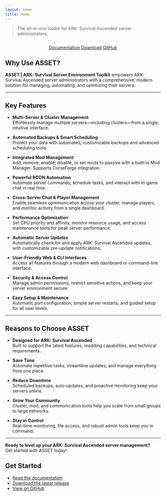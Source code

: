 ```yaml
---
layout: home
title: Home
---
```


<link rel="stylesheet" href="/assets/css/custom.css">

> The all-in-one toolkit for ARK: Survival Ascended server administrators.

<div align="center" style="margin: 2em 0;">
  <a class="button" href="/docs">Documentation</a>
  <a class="button" href="https://github.com/yourorg/asset/releases">Download</a>
  <a class="button" href="https://github.com/yourorg/asset">GitHub</a>
</div>

## Why Use ASSET?

**ASSET | ARK: Survival Server Environment Toolkit** empowers ARK: Survival Ascended server administrators with a comprehensive, modern solution for managing, automating, and optimizing their servers.

---

## Key Features

- **Multi-Server & Cluster Management**  
  Effortlessly manage multiple servers—including clusters—from a single, intuitive interface.

- **Automated Backups & Smart Scheduling**  
  Protect your data with automated, customizable backups and advanced scheduling tools.

- **Integrated Mod Management**  
  Add, remove, enable, disable, or set mods to passive with a built-in Mod Manager. Supports CurseForge integration.

- **Powerful RCON Automation**  
  Automate server commands, schedule tasks, and interact with in-game chat in real time.

- **Cross-Server Chat & Player Management**  
  Enable seamless communication across your cluster, manage players, and monitor activity from a single dashboard.

- **Performance Optimization**  
  Set CPU priority and affinity, monitor resource usage, and access maintenance tools for peak server performance.

- **Automatic Server Updates**  
  Automatically check for and apply ARK: Survival Ascended updates, with customizable pre-update notifications.

- **User-Friendly Web & CLI Interfaces**  
  Access all features through a modern web dashboard or command-line interface.

- **Security & Access Control**  
  Manage admin permissions, restrict sensitive actions, and keep your server environment secure.

- **Easy Setup & Maintenance**  
  Automatic port configuration, simple server restarts, and guided setup for all user levels.

---

## Reasons to Choose ASSET

- **Designed for ARK: Survival Ascended**  
  Built to support the latest features, modding capabilities, and technical requirements.

- **Save Time**  
  Automate repetitive tasks, streamline updates, and manage everything from one place.

- **Reduce Downtime**  
  Scheduled backups, auto-updates, and proactive monitoring keep your servers online.

- **Grow Your Community**  
  Cluster, mod, and communication tools help you scale from small groups to large networks.

- **Stay in Control**  
  Real-time monitoring, file access, and robust admin tools keep you in command.

---

**Ready to level up your ARK: Survival Ascended server management?**  
Get started with ASSET today!


## Get Started

- [Read the documentation](/docs)
- [Download the latest release](https://github.com/uberlerd/asset/releases)
- [View on GitHub](https://github.com/uberlerd/asset)
